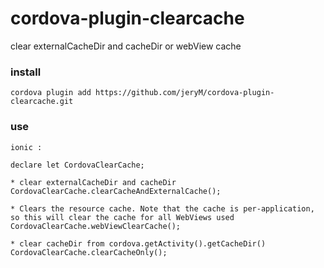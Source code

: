 # cordova-plugin-clearcache
clear externalCacheDir and cacheDir or webView cache

### install

~~~
cordova plugin add https://github.com/jeryM/cordova-plugin-clearcache.git
~~~
### use
~~~
ionic :

declare let CordovaClearCache;

* clear externalCacheDir and cacheDir
CordovaClearCache.clearCacheAndExternalCache();

* Clears the resource cache. Note that the cache is per-application, so this will clear the cache for all WebViews used
CordovaClearCache.webViewClearCache();

* clear cacheDir from cordova.getActivity().getCacheDir()
CordovaClearCache.clearCacheOnly();
~~~

